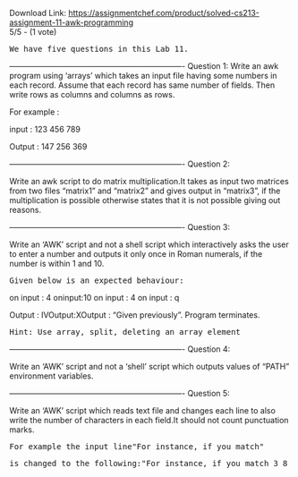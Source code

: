 Download Link: https://assignmentchef.com/product/solved-cs213-assignment-11-awk-programming
<br>
5/5 - (1 vote)

<pre>We have five questions in this Lab 11.</pre>

——————————————————————- Question 1: Write an awk program using ‘arrays’ which takes an input file having some numbers in each record. Assume that each record has same number of fields. Then write rows as columns and columns as rows.

For example :

input : 123 456 789

Output : 147 256 369

——————————————————————- Question 2:

Write an awk script to do matrix multiplication.It takes as input two matrices from two files “matrix1” and “matrix2” and gives output in “matrix3”, if the multiplication is possible otherwise states that it is not possible giving out reasons.

——————————————————————- Question 3:

Write an ‘AWK’ script and not a shell script which interactively asks the user to enter a number and outputs it only once in Roman numerals, if the number is within 1 and 10.

<pre>Given below is an expected behaviour:</pre>

on input : 4 oninput:10 on input : 4 on input : q

Output : IVOutput:XOutput : “Given previously”. Program terminates.

<pre>Hint: Use array, split, deleting an array element</pre>

——————————————————————- Question 4:

Write an ‘AWK’ script and not a ‘shell’ script which outputs values of “PATH” environment variables.

——————————————————————- Question 5:

Write an ‘AWK’ script which reads text file and changes each line to also write the number of characters in each field.It should not count punctuation marks.

<pre>For example the input line"For instance, if you match"</pre>

<pre>is changed to the following:"For instance, if you match 3 8 2 3 5"</pre>